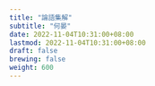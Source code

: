 ```yaml
---
title: "論語集解"
subtitle: "何晏"
date: 2022-11-04T10:31:00+08:00
lastmod: 2022-11-04T10:31:00+08:00
draft: false
brewing: false
weight: 600
---
```


